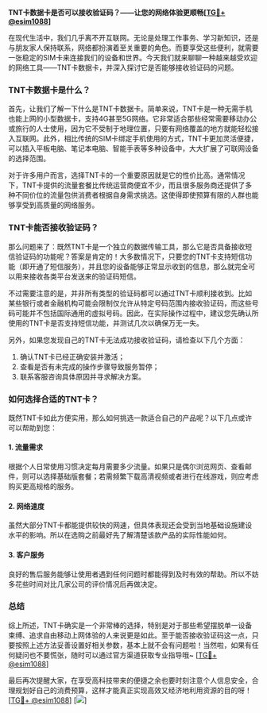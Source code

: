 **TNT卡数据卡是否可以接收验证码？——让您的网络体验更顺畅[[TG💪+ @esim1088](https://t.me/s/esim1088)]**

在现代生活中，我们几乎离不开互联网。无论是处理工作事务、学习新知识，还是与朋友家人保持联系，网络都扮演着至关重要的角色。而要享受这些便利，就需要一张稳定的SIM卡来连接我们的设备和世界。今天我们就来聊聊一种越来越受欢迎的网络工具——TNT卡数据卡，并深入探讨它是否能够接收验证码的问题。

### TNT卡数据卡是什么？

首先，让我们了解一下什么是TNT卡数据卡。简单来说，TNT卡是一种无需手机也能上网的小型数据卡，支持4G甚至5G网络。它非常适合那些经常需要移动办公或旅行的人士使用，因为它不受制于地理位置，只要有网络覆盖的地方就能轻松接入互联网。此外，相比传统的SIM卡绑定手机使用的方式，TNT卡更加灵活便捷，可以插入平板电脑、笔记本电脑、智能手表等多种设备中，大大扩展了可联网设备的选择范围。

对于许多用户而言，选择TNT卡的一个重要原因就是它的性价比高。通常情况下，TNT卡提供的流量套餐比传统运营商便宜不少，而且很多服务商还提供了多种不同价位的流量包供消费者根据自身需求挑选。这使得即使预算有限的人群也能够享受到高质量的网络服务。

### TNT卡能否接收验证码？

那么问题来了：既然TNT卡是一个独立的数据传输工具，那么它是否具备接收短信验证码的功能呢？答案是肯定的！大多数情况下，只要您的TNT卡支持短信功能（即开通了短信服务），并且您的设备能够正常显示收到的信息，那么就完全可以用来接收各类平台发送来的验证码短信。

不过需要注意的是，并非所有类型的验证码都可以通过TNT卡顺利接收到。比如某些银行或者金融机构可能会限制仅允许从特定号码范围内接收验证码，而这些号码可能并不包括国际通用的虚拟号码。因此，在实际操作过程中，建议您先确认所使用的TNT卡是否支持短信功能，并测试几次以确保万无一失。

另外，如果您发现自己的TNT卡无法成功接收验证码，请检查以下几个方面：
1. 确认TNT卡已经正确安装并激活；
2. 查看是否有未完成的操作步骤导致服务暂停；
3. 联系客服咨询具体原因并寻求解决方案。

### 如何选择合适的TNT卡？

既然TNT卡如此方便实用，那么如何挑选一款适合自己的产品呢？以下几点或许可以帮助到您：

#### 1. 流量需求
根据个人日常使用习惯决定每月需要多少流量。如果只是偶尔浏览网页、查看邮件，则可以选择基础版套餐；若需频繁下载高清视频或者进行在线游戏，则应考虑购买更高规格的服务。

#### 2. 网络速度
虽然大部分TNT卡都能提供较快的网速，但具体表现还会受到当地基础设施建设水平的影响。所以在选购之前最好先了解清楚该款产品的实际性能如何。

#### 3. 客户服务
良好的售后服务能够让使用者遇到任何问题时都能得到及时有效的帮助。所以不妨多花些时间对比几家公司的评价情况后再做决定。

### 总结

综上所述，TNT卡确实是一个非常棒的选择，特别是对于那些希望摆脱单一设备束缚、追求自由移动上网体验的人来说更是如此。至于能否接收验证码这一点，只要按照上述方法妥善设置好相关参数，基本上就不会有问题啦！当然啦，如果有任何疑问也不要慌张，随时可以通过官方渠道获取专业指导哦~ [[TG💪+ @esim1088](https://t.me/s/esim1088)]

最后再次提醒大家，在享受高科技带来的便捷之余也要时刻注意个人信息安全，合理规划好自己的消费预算，这样才能真正实现高效又经济地利用资源的目的呀！ [[TG💪+ @esim1088](https://t.me/s/esim1088)] [![](https://i.postimg.cc/4NQfJmqS/Snipaste-2025-05-13-00-14-12.png)]